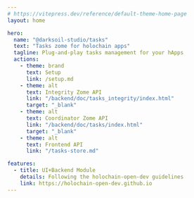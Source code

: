 ```yaml
---
# https://vitepress.dev/reference/default-theme-home-page
layout: home

hero:
  name: "@darksoil-studio/tasks"
  text: "Tasks zome for holochain apps"
  tagline: Plug-and-play tasks management for your hApps
  actions:
    - theme: brand
      text: Setup
      link: /setup.md
    - theme: alt
      text: Integrity Zome API
      link: "/backend/doc/tasks_integrity/index.html"
      target: "_blank"
    - theme: alt
      text: Coordinator Zome API
      link: "/backend/doc/tasks/index.html"
      target: "_blank"
    - theme: alt
      text: Frontend API
      link: "/tasks-store.md"

features:
  - title: UI+Backend Module
    details: Following the holochain-open-dev guidelines
    link: https://holochain-open-dev.github.io
---
```

